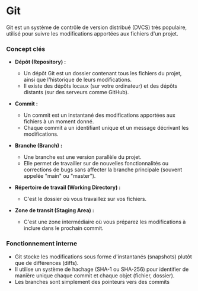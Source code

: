 # Git

Git est un système de contrôle de version distribué (DVCS) très populaire, utilisé pour suivre les modifications apportées aux fichiers d'un projet.

### Concept clés

- **Dépôt (Repository) :**
  - Un dépôt Git est un dossier contenant tous les fichiers du projet, ainsi que l'historique de leurs modifications.
  - Il existe des dépôts locaux (sur votre ordinateur) et des dépôts distants (sur des serveurs comme GitHub).

- **Commit :**
  - Un commit est un instantané des modifications apportées aux fichiers à un moment donné.
  - Chaque commit a un identifiant unique et un message décrivant les modifications.

- **Branche (Branch) :**
  - Une branche est une version parallèle du projet.
  - Elle permet de travailler sur de nouvelles fonctionnalités ou corrections de bugs sans affecter la branche principale (souvent appelée "main" ou "master").

- **Répertoire de travail (Working Directory) :**
  - C'est le dossier où vous travaillez sur vos fichiers.

- **Zone de transit (Staging Area) :**
  - C'est une zone intermédiaire où vous préparez les modifications à inclure dans le prochain commit.

### Fonctionnement interne

- Git stocke les modifications sous forme d'instantanés (snapshots) plutôt que de différences (diffs).
- Il utilise un système de hachage (SHA-1 ou SHA-256) pour identifier de manière unique chaque commit et chaque objet (fichier, dossier).
- Les branches sont simplement des pointeurs vers des commits
